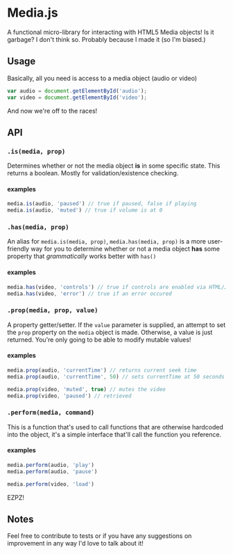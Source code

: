 # Media.js

A functional micro-library for interacting with HTML5 Media objects!
Is it garbage? I don't think so. Probably because I made it (so I'm biased.)

## Usage

Basically, all you need is access to a media object (audio or video)

````js
var audio = document.getElementById('audio');
var video = document.getElementById('video');
````

And now we're off to the races!

## API

### `.is(media, prop)`

Determines whether or not the media object __is__ in some specific state.
This returns a boolean. Mostly for validation/existence checking.

#### examples
````js
media.is(audio, 'paused') // true if paused, false if playing
media.is(audio, 'muted') // true if volume is at 0
````

### `.has(media, prop)`

An alias for `media.is(media, prop)`, `media.has(media, prop)` is a more
user-friendly way for you to determine whether or not a media object __has__ some
property that _grammatically_ works better with `has()`

#### examples
````js
media.has(video, 'controls') // true if controls are enabled via HTML/JS
media.has(video, 'error') // true if an error occured
````

### `.prop(media, prop, value)`

A property getter/setter. If the `value` parameter is supplied, an attempt to set
the `prop` property on the `media` object is made. Otherwise, a value is just
returned. You're only going to be able to modify mutable values!

#### examples
````js
media.prop(audio, 'currentTime') // returns current seek time
media.prop(audio, 'currentTime', 50) // sets currentTime at 50 seconds

media.prop(video, 'muted', true) // mutes the video
media.prop(video, 'paused') // retrieved
````

### `.perform(media, command)`

This is a function that's used to call functions that are otherwise hardcoded into
the object, it's a simple interface that'll call the function you reference.

#### examples
````js
media.perform(audio, 'play')
media.perform(audio, 'pause')

media.perform(video, 'load')
````
EZPZ!

## Notes
Feel free to contribute to tests or if you have any suggestions on improvement in any way
I'd love to talk about it!
